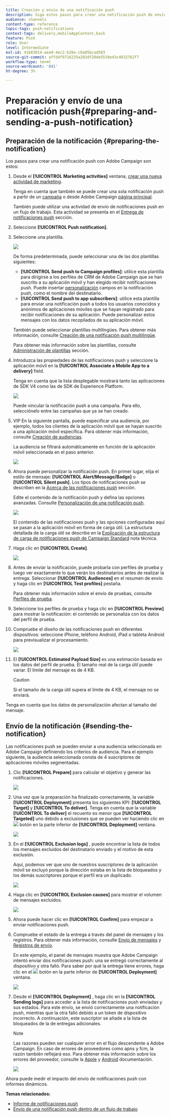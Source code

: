 ```yaml
---
title: Creación y envío de una notificación push
description: Siga estos pasos para crear una notificación push de envío único en Adobe Campaign.
audience: channels
content-type: reference
topic-tags: push-notifications
context-tags: delivery,mobileAppContent,back
feature: Push
role: User
level: Intermediate
exl-id: 41b83014-aea9-4ec2-b20e-c0a05bcad503
source-git-commit: affd4f9716235a283df20de5539e43c4832762f7
workflow-type: tm+mt
source-wordcount: '841'
ht-degree: 3%

---
```


# Preparación y envío de una notificación push{#preparing-and-sending-a-push-notification}

## Preparación de la notificación {#preparing-the-notification}

Los pasos para crear una notificación push con Adobe Campaign son estos:

1. Desde el **[!UICONTROL Marketing activities]** ventana, [crear una nueva actividad de marketing](../../start/using/marketing-activities.md#creating-a-marketing-activity).

   Tenga en cuenta que también se puede crear una sola notificación push a partir de un [campaña](../../start/using/marketing-activities.md#creating-a-marketing-activity) o desde Adobe Campaign [página principal](../../start/using/interface-description.md#home-page).

   También puede utilizar una actividad de envío de notificaciones push en un flujo de trabajo. Esta actividad se presenta en el [Entrega de notificaciones push](../../automating/using/push-notification-delivery.md) sección.

1. Seleccione **[!UICONTROL Push notification]**.
1. Seleccione una plantilla.

   ![](assets/push_notif_type.png)

   De forma predeterminada, puede seleccionar una de las dos plantillas siguientes:

   * **[!UICONTROL Send push to Campaign profiles]**: utilice esta plantilla para dirigirse a los perfiles de CRM de Adobe Campaign que se han suscrito a su aplicación móvil y han elegido recibir notificaciones push. Puede insertar [personalización](../../designing/using/personalization.md#inserting-a-personalization-field) campos en la notificación push, como el nombre del destinatario.
   * **[!UICONTROL Send push to app subscribers]**: utilice esta plantilla para enviar una notificación push a todos los usuarios conocidos y anónimos de aplicaciones móviles que se hayan registrado para recibir notificaciones de su aplicación. Puede personalizar estos mensajes con los datos recopilados de su aplicación móvil.

   También puede seleccionar plantillas multilingües. Para obtener más información, consulte [Creación de una notificación push multilingüe](../../channels/using/creating-a-multilingual-push-notification.md).

   Para obtener más información sobre las plantillas, consulte [Administración de plantillas](../../start/using/marketing-activity-templates.md) sección.

1. Introduzca las propiedades de las notificaciones push y seleccione la aplicación móvil en la **[!UICONTROL Associate a Mobile App to a delivery]** field.

   Tenga en cuenta que la lista desplegable mostrará tanto las aplicaciones de SDK V4 como las de SDK de Experience Platform.

   ![](assets/push_notif_properties.png)

   Puede vincular la notificación push a una campaña. Para ello, selecciónelo entre las campañas que ya se han creado.

1. VIP En la siguiente pantalla, puede especificar una audiencia, por ejemplo, todos los clientes de la aplicación móvil que se hayan suscrito a una aplicación móvil específica. Para obtener más información, consulte [Creación de audiencias](../../audiences/using/creating-audiences.md).

   La audiencia se filtrará automáticamente en función de la aplicación móvil seleccionada en el paso anterior.

   ![](assets/push_notif_audience.png)

1. Ahora puede personalizar la notificación push. En primer lugar, elija el estilo de mensaje: **[!UICONTROL Alert/Message/Badge]** o **[!UICONTROL Silent push]**. Los tipos de notificaciones push se describen en la [Acerca de las notificaciones push](../../channels/using/about-push-notifications.md) sección.

   Edite el contenido de la notificación push y defina las opciones avanzadas. Consulte [Personalización de una notificación push](../../channels/using/customizing-a-push-notification.md).

   ![](assets/push_notif_content.png)

   El contenido de las notificaciones push y las opciones configuradas aquí se pasan a la aplicación móvil en forma de carga útil. La estructura detallada de la carga útil se describe en la [Explicación de la estructura de carga de notificaciones push de Campaign Standard](../../administration/using/push-payload.md) nota técnica.

1. Haga clic en **[!UICONTROL Create]**.

   ![](assets/push_notif_content_2.png)

1. Antes de enviar la notificación, puede probarla con perfiles de prueba y luego ver exactamente lo que verán los destinatarios antes de realizar la entrega. Seleccionar **[!UICONTROL Audiences]** en el resumen de envío y haga clic en **[!UICONTROL Test profiles]** pestaña.

   Para obtener más información sobre el envío de pruebas, consulte [Perfiles de prueba](../../sending/using/sending-proofs.md).

1. Seleccione los perfiles de prueba y haga clic en **[!UICONTROL Preview]** para mostrar la notificación: el contenido se personaliza con los datos del perfil de prueba.
1. Compruebe el diseño de las notificaciones push en diferentes dispositivos: seleccione iPhone, teléfono Android, iPad o tableta Android para previsualizar el procesamiento.

   ![](assets/push_notif_preview.png)

1. El **[!UICONTROL Estimated Payload Size]** es una estimación basada en los datos del perfil de prueba. El tamaño real de la carga útil puede variar. El límite del mensaje es de 4 KB.

   >[!CAUTION]
   >
   >Si el tamaño de la carga útil supera el límite de 4 KB, el mensaje no se enviará.

Tenga en cuenta que los datos de personalización afectan al tamaño del mensaje.

## Envío de la notificación {#sending-the-notification}

Las notificaciones push se pueden enviar a una audiencia seleccionada en Adobe Campaign definiendo los criterios de audiencia. Para el ejemplo siguiente, la audiencia seleccionada consta de 4 suscriptores de aplicaciones móviles segmentadas.

1. Clic **[!UICONTROL Prepare]** para calcular el objetivo y generar las notificaciones.

   ![](assets/push_send_1.png)

1. Una vez que la preparación ha finalizado correctamente, la variable **[!UICONTROL Deployment]** presenta los siguientes KPI: **[!UICONTROL Target]** y **[!UICONTROL To deliver]**. Tenga en cuenta que la variable **[!UICONTROL To deliver]** el recuento es menor que **[!UICONTROL Targeted]** uno debido a exclusiones que se pueden ver haciendo clic en ![](assets/lp_link_properties.png) botón en la parte inferior de **[!UICONTROL Deployment]** ventana.

   ![](assets/push_send_2.png)

1. En el **[!UICONTROL Exclusion logs]** , puede encontrar la lista de todos los mensajes excluidos del destinatario enviado y el motivo de esta exclusión.

   Aquí, podemos ver que uno de nuestros suscriptores de la aplicación móvil se excluyó porque la dirección estaba en la lista de bloqueados y los demás suscriptores porque el perfil era un duplicado.

   ![](assets/push_send_5.png)

1. Haga clic en **[!UICONTROL Exclusion causes]** para mostrar el volumen de mensajes excluidos.

   ![](assets/push_send_7.png)

1. Ahora puede hacer clic en **[!UICONTROL Confirm]** para empezar a enviar notificaciones push.
1. Compruebe el estado de la entrega a través del panel de mensajes y los registros. Para obtener más información, consulte [Envío de mensajes](../../sending/using/confirming-the-send.md) y [Registros de envío](../../sending/using/monitoring-a-delivery.md#delivery-logs).

   En este ejemplo, el panel de mensajes muestra que Adobe Campaign intentó enviar dos notificaciones push: una se entregó correctamente al dispositivo y otra falló. Para saber por qué la entrega tiene errores, haga clic en el ![](assets/lp_link_properties.png) botón en la parte inferior de **[!UICONTROL Deployment]** ventana.

   ![](assets/push_send_4.png)

1. Desde el **[!UICONTROL Deployment]** , haga clic en la **[!UICONTROL Sending logs]** para acceder a la lista de notificaciones push enviadas y sus estados. Para este envío, se envió correctamente una notificación push, mientras que la otra falló debido a un token de dispositivo incorrecto. A continuación, este suscriptor se añade a la lista de bloqueados de la de entregas adicionales.

   >[!NOTE]
   >
   >Las razones pueden ser cualquier error en el flujo descendente a Adobe Campaign. En caso de errores de proveedores como apns y fcm, la razón también reflejará eso. Para obtener más información sobre los errores del proveedor, consulte la [Apple](https://developer.apple.com/library/content/documentation/NetworkingInternet/Conceptual/RemoteNotificationsPG/CommunicatingwithAPNs.html) y [Android](https://firebase.google.com/docs/cloud-messaging/http-server-ref) documentación.

   ![](assets/push_send_6.png)

Ahora puede medir el impacto del envío de notificaciones push con informes dinámicos.

**Temas relacionados:**

* [Informe de notificaciones push](../../reporting/using/push-notification-report.md)
* [Envío de una notificación push dentro de un flujo de trabajo](../../automating/using/push-notification-delivery.md)
